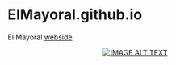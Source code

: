 # ElMayoral.github.io

El Mayoral [webside](https://elmayoral.github.io/)


<div align="center">
  <a href="https://img.youtube.com/vi/QG0hTBB_YyY/0.jpg)"><img src="https://img.youtube.com/vi/QG0hTBB_YyY/0.jpg" alt="IMAGE ALT TEXT"></a>
</div>
